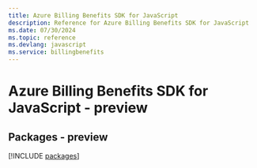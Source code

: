 ```yaml
---
title: Azure Billing Benefits SDK for JavaScript
description: Reference for Azure Billing Benefits SDK for JavaScript
ms.date: 07/30/2024
ms.topic: reference
ms.devlang: javascript
ms.service: billingbenefits
---
```

# Azure Billing Benefits SDK for JavaScript - preview
## Packages - preview
[!INCLUDE [packages](billing-benefits-index.md)]